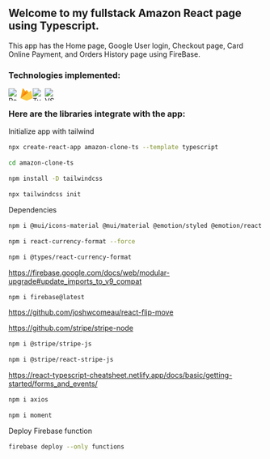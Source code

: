 ## Welcome to my fullstack Amazon React page using Typescript.

This app has the Home page, Google User login, Checkout page, Card Online
Payment, and Orders History page using FireBase.

### Technologies implemented:

<img align="left" alt="React" height="24px" width="24px" src="https://upload.wikimedia.org/wikipedia/commons/thumb/a/a7/React-icon.svg/640px-React-icon.svg.png" />
<img align="left" alt="Firebase" height="24px" width="24px" src="./public/firebase-logo.png" />
<img align="left" alt="TypeScript" height="24px" width="24px" src="https://upload.wikimedia.org/wikipedia/commons/thumb/4/4c/Typescript_logo_2020.svg/640px-Typescript_logo_2020.svg.png" />
<img align="left" alt="VSCode" height="24px" width="24px" src="https://upload.wikimedia.org/wikipedia/commons/thumb/9/9a/Visual_Studio_Code_1.35_icon.svg/640px-Visual_Studio_Code_1.35_icon.svg.png" />

<br/>

### Here are the libraries integrate with the app:

Initialize app with tailwind

```bash
npx create-react-app amazon-clone-ts --template typescript
```

```bash
cd amazon-clone-ts
```

```bash
npm install -D tailwindcss
```

```bash
npx tailwindcss init
```

Dependencies

```bash
npm i @mui/icons-material @mui/material @emotion/styled @emotion/react react-router-dom
```

```bash
npm i react-currency-format --force
```

```bash
npm i @types/react-currency-format
```

https://firebase.google.com/docs/web/modular-upgrade#update_imports_to_v9_compat

```bash
npm i firebase@latest
```

https://github.com/joshwcomeau/react-flip-move

https://github.com/stripe/stripe-node

```bash
npm i @stripe/stripe-js
```

```bash
npm i @stripe/react-stripe-js
```

https://react-typescript-cheatsheet.netlify.app/docs/basic/getting-started/forms_and_events/

```bash
npm i axios
```

```bash
npm i moment
```

Deploy Firebase function

```bash
firebase deploy --only functions
```
